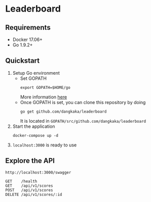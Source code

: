 # Leaderboard

## Requirements
* Docker 17.06+
* Go 1.9.2+

## Quickstart

1. Setup Go environment
    * Set GOPATH
        ```
        export GOPATH=$HOME/go
        ```
        More information [here](https://github.com/golang/go/wiki/SettingGOPATH)
    * Once GOPATH is set, you can clone this repository by doing 
        ```
        go get github.com/dangkaka/leaderboard
        ```
        It is located in `GOPATH/src/github.com/dangkaka/leaderboard`
1. Start the application
    ```
    docker-compose up -d
    ```
1. `localhost:3000` is ready to use

## Explore the API
`http://localhost:3000/swagger`

```
GET    /health                   
GET    /api/v1/scores           
POST   /api/v1/scores       
DELETE /api/v1/scores/:id
```

